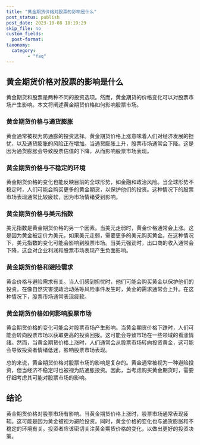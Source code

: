 ```yaml
---
title: "黄金期货价格对股票的影响是什么"
post_status: publish
post_date: 2023-10-08 18:19:29
skip_file: no
custom_fields: 
  post-format: 
taxonomy:
  category:
        - "faq"
---
```


## 黄金期货价格对股票的影响是什么

黄金期货和股票是两种不同的投资选项。然而，黄金期货的价格变化可以对股票市场产生影响。本文将阐述黄金期货价格如何影响股票市场。

### 黄金期货价格与通货膨胀

黄金通常被视为防通膨的投资选择。黄金期货价格上涨意味着人们对经济发展的担忧，以及通货膨胀的风险正在增加。当通货膨胀上升，股票市场通常会下降。这是因为通货膨胀会导致股票估值的下降，从而影响股票市场表现。

### 黄金期货价格与不稳定的环境

黄金期货价格的变化也能反映目前的全球形势，如金融和政治风险。当全球形势不稳定时，人们可能会购买更多的黄金期货，以保护他们的投资。这种情况下的股票市场表现通常比较疲软，因为市场情绪受到影响。

### 黄金期货价格与美元指数

美元指数是黄金期货价格的另一个因素。当美元走弱时，黄金价格通常会上涨。这是因为黄金被定价为美元，如果美元走弱，需要更多的美元购买黄金。在这种情况下，美元指数的变化可能会影响到股票市场。当美元强劲时，出口商的收入通常会下降，这会对企业利润和股票市场表现产生负面影响。

### 黄金期货价格和避险需求

黄金价格与避险需求有关。当人们感到担忧时，他们可能会购买黄金以保护他们的投资。在像自然灾害或政治动荡等风险事件发生时，黄金的需求通常会上升。在这种情况下，股票市场通常表现疲软。

### 黄金期货价格如何影响股票市场

黄金期货价格的变化可能会对股票市场产生影响。当黄金期货价格下跌时，人们可能会转向股票市场以获取更高的投资回报。这可能会导致市场在一些领域的看涨情绪。然而，当黄金期货价格上涨时，人们通常会从股票市场转向投资黄金，这可能会导致投资者情绪低迷，影响股票市场表现。

总的来说，黄金期货价格对股票市场的影响是复杂的。黄金通常被视为一种避险投资，但当经济不稳定时也被视为防通胀投资。因此，当考虑购买黄金期货时，需要仔细考虑其可能对股票市场的影响。

## 结论

黄金期货价格对股票市场有影响。当黄金期货价格上涨时，股票市场通常表现疲软。这可能是因为黄金被视为避险投资。同时，黄金价格的变化也与通货膨胀和不稳定的环境有关。投资者应该密切关注黄金期货价格的变化，以做出更好的投资决策。
